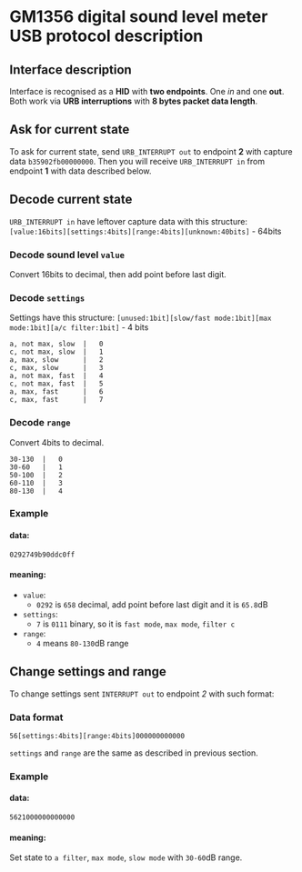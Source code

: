 # GM1356 digital sound level meter USB protocol description

## Interface description

Interface is recognised as a **HID** with **two endpoints**. One *in* and one **out**. Both work via **URB interruptions** with **8 bytes packet data length**.

## Ask for current state

To ask for current state, send `URB_INTERRUPT out` to endpoint **2** with capture data `b35902fb00000000`. Then you will receive `URB_INTERRUPT in` from endpoint **1** with data described below.

## Decode current state

`URB_INTERRUPT in` have leftover capture data with this structure:
`[value:16bits][settings:4bits][range:4bits][unknown:40bits]` - 64bits

### Decode sound level `value`
Convert 16bits to decimal, then add point before last digit.

### Decode `settings`
Settings have this structure:
`[unused:1bit][slow/fast mode:1bit][max mode:1bit][a/c filter:1bit]` - 4 bits

```
a, not max, slow  |   0
c, not max, slow  |   1
a, max, slow      |   2
c, max, slow      |   3
a, not max, fast  |   4
c, not max, fast  |   5
a, max, fast      |   6
c, max, fast      |   7
```

### Decode `range`
Convert 4bits to decimal.

```
30-130  |   0
30-60   |   1
50-100  |   2
60-110  |   3
80-130  |   4
```

### Example
#### data:
`0292749b90ddc0ff`
#### meaning:
 * `value`: 
   * `0292` is `658` decimal, add point before last digit and it is `65.8`dB
 * `settings`:
   * `7` is `0111` binary, so it is `fast mode`, `max mode`, `filter c` 
 * `range`:
   * `4` means `80-130`dB range

## Change settings and range

To change settings sent `INTERRUPT out` to endpoint *2* with such format:

### Data format
`56[settings:4bits][range:4bits]000000000000`

`settings` and `range` are the same as described in previous section.

### Example
#### data:
`5621000000000000`
#### meaning:
Set state to `a filter`, `max mode`, `slow mode` with `30-60`dB range.
